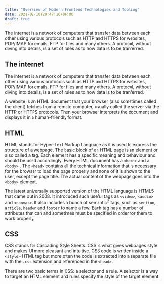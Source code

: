 ```yaml
---
title: "Overview of Modern Frontend Technologies and Tooling"
date: 2021-02-10T20:47:16+06:00
draft: true
---
```


The internet is a network of computers that transfer data between each other
using various protocols such as HTTP and HTTPS for websites, POP/IMAP for
emails, FTP for files and many others. A protocol, without diving into details,
is a set of rules as to how data is to be tranferred.
<!--more-->

## The internet

The internet is a network of computers that transfer data between each other
using various protocols such as HTTP and HTTPS for websites, POP/IMAP for
emails, FTP for files and many others. A protocol, without diving into details,
is a set of rules as to how data is to be tranferred.

A website is an HTML document that your browser (also sometimes called the
client) fetches from a remote computer, usually called the server via the HTTP
or HTTPS protocols. Then your browser interprets the document and displays it in
a human-friendly format.

## HTML

HTML stands for Hyper-Text Markup Language as it is used to express the
structure of a webpage. The basic block of an HTML page is an element or also
called a tag. Each element has a specific meaning and behaviour and should be
used accordingly. Every HTML document has a `<head>` and a `<body>` . The
`<head>` contains all the technical information that is necessary for the
browser to load the page properly and none of it is shown to the user, except
the page title. The actual content of the webpage goes into the `<body>`
element.

The latest universally supported version of the HTML language is HTML5 that came
out in 2008. It introduced such useful tags as `<video>`, `<audio>` and
`<canvas>`. It also includes a bunch of semantic<sup>2</sup> tags, such as
`section`, `article`, `header` and `footer` to name a few. Each tag has a number
of attributes that can and sometimes must be specified in order for them to work
properly.

## CSS

CSS stands for Cascading Style Sheets. CSS is what gives webpages style and
makes UI more pleasant and intuitive. CSS code is written inside a `<style>`
HTML tag but more often the code is extracted into a separate file with the
`.css` extension and referenced in the `<head>`.

There are two basic terms in CSS: a selector and a rule. A selector is a way to
target an HTML element and rules specify the style of the target element.
